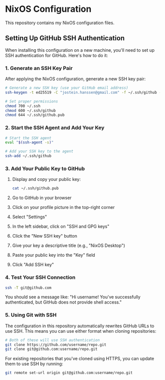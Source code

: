 # NixOS Configuration

This repository contains my NixOS configuration files.

## Setting Up GitHub SSH Authentication

When installing this configuration on a new machine, you'll need to set up SSH authentication for GitHub. Here's how to do it:

### 1. Generate an SSH Key Pair

After applying the NixOS configuration, generate a new SSH key pair:

```bash
# Generate a new SSH key (use your GitHub email address)
ssh-keygen -t ed25519 -C "jostein.hanssen@gmail.com" -f ~/.ssh/github -N ""

# Set proper permissions
chmod 700 ~/.ssh
chmod 600 ~/.ssh/github
chmod 644 ~/.ssh/github.pub
```

### 2. Start the SSH Agent and Add Your Key

```bash
# Start the SSH agent
eval "$(ssh-agent -s)"

# Add your SSH key to the agent
ssh-add ~/.ssh/github
```

### 3. Add Your Public Key to GitHub

1. Display and copy your public key:

   ```bash
   cat ~/.ssh/github.pub
   ```

2. Go to GitHub in your browser
3. Click on your profile picture in the top-right corner
4. Select "Settings"
5. In the left sidebar, click on "SSH and GPG keys"
6. Click the "New SSH key" button
7. Give your key a descriptive title (e.g., "NixOS Desktop")
8. Paste your public key into the "Key" field
9. Click "Add SSH key"

### 4. Test Your SSH Connection

```bash
ssh -T git@github.com
```

You should see a message like: "Hi username! You've successfully authenticated, but GitHub does not provide shell access."

### 5. Using Git with SSH

The configuration in this repository automatically rewrites GitHub URLs to use SSH. This means you can use either format when cloning repositories:

```bash
# Both of these will use SSH authentication
git clone https://github.com/username/repo.git
git clone git@github.com:username/repo.git
```

For existing repositories that you've cloned using HTTPS, you can update them to use SSH by running:

```bash
git remote set-url origin git@github.com:username/repo.git
```
